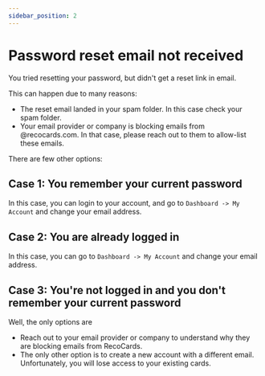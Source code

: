 ```yaml
---
sidebar_position: 2
---
```


# Password reset email not received

You tried resetting your password, but didn't get a reset link in email.

This can happen due to many reasons:
- The reset email landed in your spam folder. In this case check your spam folder.
- Your email provider or company is blocking emails from @recocards.com. In that case, please reach out to them to allow-list these emails.

There are few other options:

## Case 1: You remember your current password
In this case, you can login to your account, and go to `Dashboard -> My Account` and change your email address.

## Case 2: You are already logged in
In this case, you can go to `Dashboard -> My Account` and change your email address.

## Case 3: You're not logged in and you don't remember your current password
Well, the only options are 
- Reach out to your email provider or company to understand why they are blocking emails from RecoCards. 
- The only other option is to create a new account with a different email. Unfortunately, you will lose access to your existing cards.